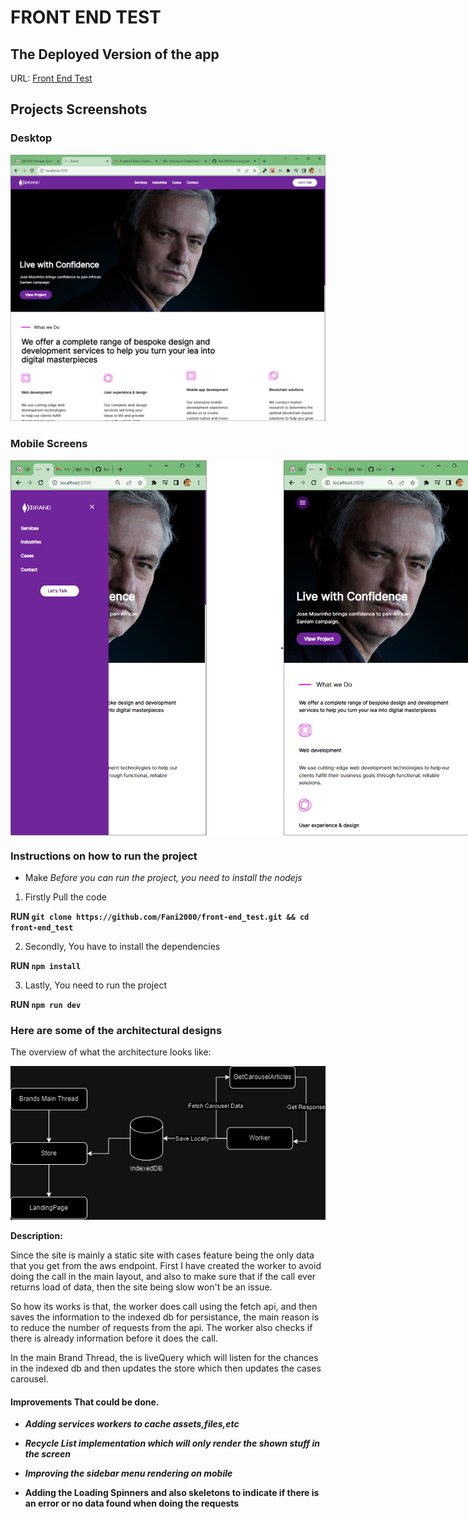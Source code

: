 # FRONT END TEST

## The Deployed Version of the app

URL: [Front End Test](https://6527cf9b33c8ed2b164437e9--jocular-hummingbird-da14ef.netlify.app/)

## Projects Screenshots

### Desktop

  <img src="./assets/showcase/Desktop.png" width="1000px" />

### Mobile Screens

<div style="display: flex;">
<img src="./assets/showcase/MobileDrawer.png" height="600px" />
<img src="./assets/showcase/Mobile.png" height="600px" />
</div>

### Instructions on how to run the project

- Make _Before you can run the project, you need to install the nodejs_

1. Firstly Pull the code

**RUN `git clone https://github.com/Fani2000/front-end_test.git && cd front-end_test`**

2. Secondly, You have to install the dependencies

**RUN `npm install`**

3. Lastly, You need to run the project

**RUN `npm run dev`**

### Here are some of the architectural designs

The overview of what the architecture looks like:

<img src="./assets/showcase/architecture.png" />

**Description:**

Since the site is mainly a static site with cases feature being the only data that you get from the aws endpoint. First I have created the worker to avoid doing the call in the main layout, and also to make sure that if the call ever returns load of data, then the site being slow won't be an issue.

So how its works is that, the worker does call using the fetch api, and then saves the information to the indexed db for persistance, the main reason is to reduce the number of requests from the api. The worker also checks if there is already information before it does the call.

In the main Brand Thread, the is liveQuery which will listen for the chances in the indexed db and then updates the store which then updates the cases carousel.

#### Improvements That could be done.

- **_Adding services workers to cache assets,files,etc_**

- **_Recycle List implementation which will only render the shown stuff in the screen_**
- **_Improving the sidebar menu rendering on mobile_**

* **Adding the Loading Spinners and also skeletons to indicate if there is an error or no data found when doing the requests**
